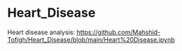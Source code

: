 # Heart_Disease
Heart disease analysis: https://github.com/Mahshid-Tofigh/Heart_Disease/blob/main/Heart%20Disease.ipynb
